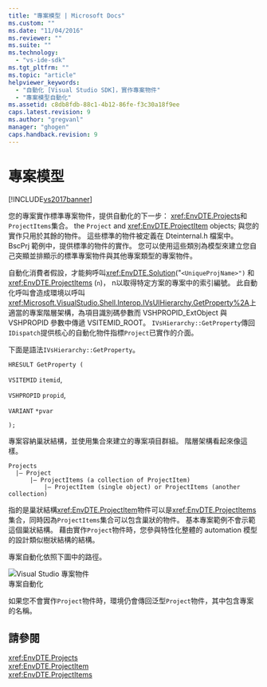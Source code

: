 ```yaml
---
title: "專案模型 | Microsoft Docs"
ms.custom: ""
ms.date: "11/04/2016"
ms.reviewer: ""
ms.suite: ""
ms.technology: 
  - "vs-ide-sdk"
ms.tgt_pltfrm: ""
ms.topic: "article"
helpviewer_keywords: 
  - "自動化 [Visual Studio SDK]，實作專案物件"
  - "專案模型自動化"
ms.assetid: c8db8fdb-88c1-4b12-86fe-f3c30a18f9ee
caps.latest.revision: 9
ms.author: "gregvanl"
manager: "ghogen"
caps.handback.revision: 9
---
```

# 專案模型
[!INCLUDE[vs2017banner](../../code-quality/includes/vs2017banner.md)]

您的專案實作標準專案物件，提供自動化的下一步： <xref:EnvDTE.Projects>和`ProjectItems`集合。 the `Project` and <xref:EnvDTE.ProjectItem> objects; 與您的實作只用於其餘的物件。  這些標準的物件被定義在 Dteinternal.h 檔案中。  BscPrj 範例中，提供標準的物件的實作。  您可以使用這些類別為模型來建立您自己突顯並排顯示的標準專案物件與其他專案類型的專案物件。  
  
 自動化消費者假設，才能夠呼叫<xref:EnvDTE.Solution>\("`<UniqueProjName>")` 和<xref:EnvDTE.ProjectItems> \(`n`\)， n以取得特定方案的專案中的索引編號。  此自動化呼叫會造成環境以呼叫<xref:Microsoft.VisualStudio.Shell.Interop.IVsUIHierarchy.GetProperty%2A>上適當的專案階層架構，為項目識別碼參數而 VSHPROPID\_ExtObject 與 VSHPROPID 參數中傳遞 VSITEMID\_ROOT。  `IVsHierarchy::GetProperty`傳回`IDispatch`提供核心的自動化物件指標`Project`已實作的介面。  
  
 下面是語法`IVsHierarchy::GetProperty`。  
  
 `HRESULT GetProperty (`  
  
 `VSITEMID` `itemid`,  
  
 `VSHPROPID` `propid`,  
  
 `VARIANT` `*pvar`  
  
 `);`  
  
 專案容納巢狀結構，並使用集合來建立的專案項目群組。  階層架構看起來像這樣。  
  
```  
Projects  
  |– Project  
      |– ProjectItems (a collection of ProjectItem)  
          |– ProjectItem (single object) or ProjectItems (another collection)  
```  
  
 指的是巢狀結構<xref:EnvDTE.ProjectItem>物件可以是<xref:EnvDTE.ProjectItems>集合，同時因為`ProjectItems`集合可以包含巢狀的物件。  基本專案範例不會示範這個巢狀結構。  藉由實作`Project`物件時，您參與特性化整體的 automation 模型的設計類似樹狀結構的結構。  
  
 專案自動化依照下圖中的路徑。  
  
 ![Visual Studio 專案物件](~/extensibility/internals/media/projectobjects.gif "ProjectObjects")  
專案自動化  
  
 如果您不會實作`Project`物件時，環境仍會傳回泛型`Project`物件，其中包含專案的名稱。  
  
## 請參閱  
 <xref:EnvDTE.Projects>   
 <xref:EnvDTE.ProjectItem>   
 <xref:EnvDTE.ProjectItems>